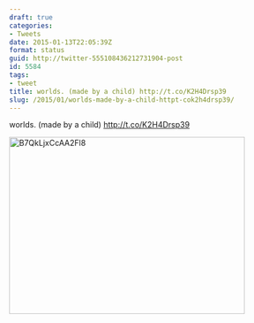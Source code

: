 ```yaml
---
draft: true
categories:
- Tweets
date: 2015-01-13T22:05:39Z
format: status
guid: http://twitter-555108436212731904-post
id: 5584
tags:
- tweet
title: worlds. (made by a child) http://t.co/K2H4Drsp39
slug: /2015/01/worlds-made-by-a-child-httpt-cok2h4drsp39/
---
```


worlds. (made by a child) http://t.co/K2H4Drsp39

<img width="427" height="320" src="http://stefanocecere.com/wp-content/uploads/sites/3/2015/01/B7QkLjxCcAA2Fl8-427x320.jpg" class="attachment-medium" alt="B7QkLjxCcAA2Fl8" />
